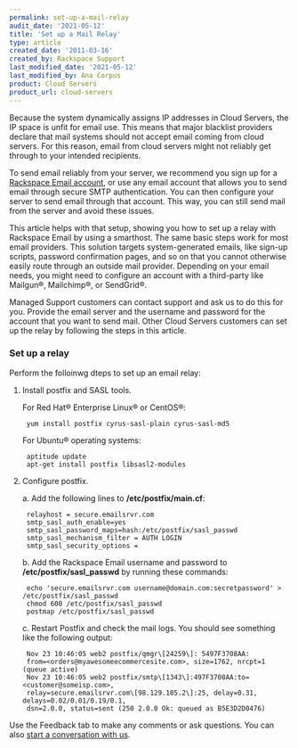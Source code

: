 ```yaml
---
permalink: set-up-a-mail-relay
audit_date: '2021-05-12'
title: 'Set up a Mail Relay'
type: article
created_date: '2011-03-16'
created_by: Rackspace Support
last_modified_date: '2021-05-12'
last_modified_by: Ana Corpus
product: Cloud Servers
product_url: cloud-servers
---
```


Because the system dynamically assigns IP addresses in Cloud Servers, the IP
space is unfit for email use. This means that major blacklist providers declare
that mail systems should not accept email coming from cloud servers.
For this reason, email from cloud servers might not reliably get through to your
intended recipients.

To send email reliably from your server, we recommend you
sign up for a [Rackspace Email account](https://www.rackspace.com/email-hosting),
or use any email account that allows you to send email through secure SMTP
authentication. You can then configure your server to send email through
that account. This way, you can still send mail from the server and avoid these
issues.

This article helps with that setup, showing you how to set up a relay with
Rackspace Email by using a smarthost. The same basic steps work for most email
providers. This solution targets system-generated emails, like sign-up
scripts, password confirmation pages, and so on that you cannot otherwise
easily route through an outside mail provider. Depending on your email
needs, you might need to configure an account with a third-party like
Mailgun&reg;, Mailchimp&reg;, or SendGrid&reg;.

Managed Support customers can contact support and ask us to do this for
you. Provide the email server and the username and password for the
account that you want to send mail. Other Cloud Servers customers
can set up the relay by following the steps in this article.

### Set up a relay

Perform the folloinwg dteps to set up an email relay:

1. Install postfix and SASL tools.

   For Red Hat&reg; Enterprise Linux&reg; or CentOS&reg;:

        yum install postfix cyrus-sasl-plain cyrus-sasl-md5

   For Ubuntu&reg; operating systems:

        aptitude update
        apt-get install postfix libsasl2-modules

2. Configure postfix.

   a. Add the following lines to **/etc/postfix/main.cf**:

        relayhost = secure.emailsrvr.com
        smtp_sasl_auth_enable=yes
        smtp_sasl_password_maps=hash:/etc/postfix/sasl_passwd
        smtp_sasl_mechanism_filter = AUTH LOGIN
        smtp_sasl_security_options =

   b. Add the Rackspace Email username and password to
      **/etc/postfix/sasl\_passwd** by running these commands:

        echo 'secure.emailsrvr.com username@domain.com:secretpassword' > /etc/postfix/sasl_passwd
        chmod 600 /etc/postfix/sasl_passwd
        postmap /etc/postfix/sasl_passwd

   c. Restart Postfix and check the mail logs. You should see something like
      the following output:

        Nov 23 10:46:05 web2 postfix/qmgr\[24259\]: 5497F3708AA:
        from=<orders@myawesomeecommercesite.com>, size=1762, nrcpt=1 (queue active)
        Nov 23 10:46:05 web2 postfix/smtp\[1343\]:497F3708AA:to=<customer@someisp.com>,
        relay=secure.emailsrvr.com\[98.129.185.2\]:25, delay=0.31, delays=0.02/0.01/0.19/0.1,
        dsn=2.0.0, status=sent (250 2.0.0 Ok: queued as B5E3D2D0476)

Use the Feedback tab to make any comments or ask questions. You can also [start a conversation with us](https://www.rackspace.com/contact).
